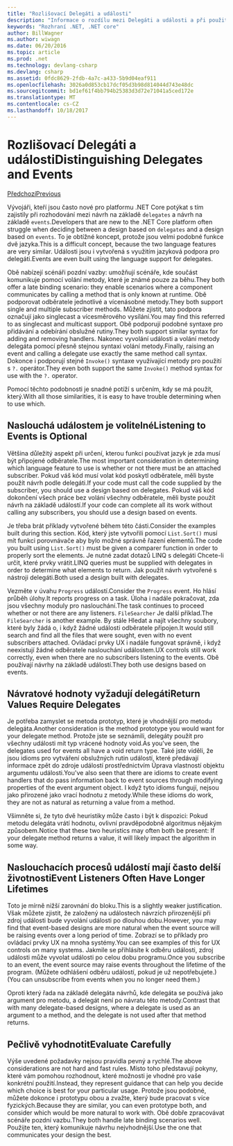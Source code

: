 ```yaml
---
title: "Rozlišovací Delegáti a události"
description: "Informace o rozdílu mezi Delegáti a události a při použití každé z těchto funkcí .NET Core."
keywords: "Rozhraní .NET, .NET core"
author: BillWagner
ms.author: wiwagn
ms.date: 06/20/2016
ms.topic: article
ms.prod: .net
ms.technology: devlang-csharp
ms.devlang: csharp
ms.assetid: 0fdc8629-2fdb-4a7c-a433-5b9d04eaf911
ms.openlocfilehash: 3026a0d853cb17dcf05d3b98d814044d743e48dc
ms.sourcegitcommit: bd1ef61f4bb794b25383d3d72e71041a5ced172e
ms.translationtype: MT
ms.contentlocale: cs-CZ
ms.lasthandoff: 10/18/2017
---
```

# <a name="distinguishing-delegates-and-events"></a><span data-ttu-id="55cc9-104">Rozlišovací Delegáti a události</span><span class="sxs-lookup"><span data-stu-id="55cc9-104">Distinguishing Delegates and Events</span></span>

[<span data-ttu-id="55cc9-105">Předchozí</span><span class="sxs-lookup"><span data-stu-id="55cc9-105">Previous</span></span>](modern-events.md)

<span data-ttu-id="55cc9-106">Vývojáři, kteří jsou často nové pro platformu .NET Core potýkat s tím zajistily při rozhodování mezi návrh na základě `delegates` a návrh na základě `events`.</span><span class="sxs-lookup"><span data-stu-id="55cc9-106">Developers that are new to the .NET Core platform often struggle when deciding between a design based on `delegates` and a design based on `events`.</span></span> <span data-ttu-id="55cc9-107">To je obtížné koncept, protože jsou velmi podobné funkce dvě jazyka.</span><span class="sxs-lookup"><span data-stu-id="55cc9-107">This is a difficult concept, because the two language features are very similar.</span></span> <span data-ttu-id="55cc9-108">Události jsou i vytvořená s využitím jazyková podpora pro delegáti.</span><span class="sxs-lookup"><span data-stu-id="55cc9-108">Events are even built using the language support for delegates.</span></span> 

<span data-ttu-id="55cc9-109">Obě nabízejí scénáři pozdní vazby: umožňují scénáře, kde součást komunikuje pomocí volání metody, které je známé pouze za běhu.</span><span class="sxs-lookup"><span data-stu-id="55cc9-109">They both offer a late binding scenario: they enable scenarios where a component communicates by calling a method that is only known at runtime.</span></span> <span data-ttu-id="55cc9-110">Obě podporovat odběratele jednotlivé a vícenásobné metody.</span><span class="sxs-lookup"><span data-stu-id="55cc9-110">They both support single and multiple subscriber methods.</span></span> <span data-ttu-id="55cc9-111">Můžete zjistit, tato podpora označují jako singlecast a vícesměrového vysílání.</span><span class="sxs-lookup"><span data-stu-id="55cc9-111">You may find this referred to as singlecast and multicast support.</span></span> <span data-ttu-id="55cc9-112">Obě podporují podobné syntaxe pro přidávání a odebírání obslužné rutiny.</span><span class="sxs-lookup"><span data-stu-id="55cc9-112">They both support similar syntax for adding and removing handlers.</span></span> <span data-ttu-id="55cc9-113">Nakonec vyvolání události a volání metody delegáta pomocí přesně stejnou syntaxi volání metody.</span><span class="sxs-lookup"><span data-stu-id="55cc9-113">Finally, raising an event and calling a delegate use exactly the same method call syntax.</span></span> <span data-ttu-id="55cc9-114">Dokonce i podporují stejné `Invoke()` syntaxe využívající metody pro použití s `?.` operátor.</span><span class="sxs-lookup"><span data-stu-id="55cc9-114">They even both support the same `Invoke()` method syntax for use with the `?.` operator.</span></span>

<span data-ttu-id="55cc9-115">Pomocí těchto podobnosti je snadné potíží s určením, kdy se má použít, který.</span><span class="sxs-lookup"><span data-stu-id="55cc9-115">With all those similarities, it is easy to have trouble determining when to use which.</span></span>

## <a name="listening-to-events-is-optional"></a><span data-ttu-id="55cc9-116">Naslouchá událostem je volitelné</span><span class="sxs-lookup"><span data-stu-id="55cc9-116">Listening to Events is Optional</span></span>

<span data-ttu-id="55cc9-117">Většina důležitý aspekt při určení, kterou funkci používat jazyk je zda musí být připojené odběratele.</span><span class="sxs-lookup"><span data-stu-id="55cc9-117">The most important consideration in determining which language feature to use is whether or not there must be an attached subscriber.</span></span> <span data-ttu-id="55cc9-118">Pokud váš kód musí volat kód poskytl odběratele, měli byste použít návrh podle delegáti.</span><span class="sxs-lookup"><span data-stu-id="55cc9-118">If your code must call the code supplied by the subscriber, you should use a design based on delegates.</span></span> <span data-ttu-id="55cc9-119">Pokud váš kód dokončení všech práce bez volání všechny odběratele, měli byste použít návrh na základě událostí.</span><span class="sxs-lookup"><span data-stu-id="55cc9-119">If your code can complete all its work without calling any subscribers, you should use a design based on events.</span></span> 

<span data-ttu-id="55cc9-120">Je třeba brát příklady vytvořené během této části.</span><span class="sxs-lookup"><span data-stu-id="55cc9-120">Consider the examples built during this section.</span></span> <span data-ttu-id="55cc9-121">Kód, který jste vytvořili pomocí `List.Sort()` musí mít funkci porovnávače aby bylo možné správně řazení elementů.</span><span class="sxs-lookup"><span data-stu-id="55cc9-121">The code you built using `List.Sort()` must be given a comparer function in order to properly sort the elements.</span></span> <span data-ttu-id="55cc9-122">Je nutné zadat dotazů LINQ s delegáti Chcete-li určit, které prvky vrátit.</span><span class="sxs-lookup"><span data-stu-id="55cc9-122">LINQ queries must be supplied with delegates in order to determine what elements to return.</span></span> <span data-ttu-id="55cc9-123">Jak použít návrh vytvořené s nástroji delegáti.</span><span class="sxs-lookup"><span data-stu-id="55cc9-123">Both used a design built with delegates.</span></span>

<span data-ttu-id="55cc9-124">Vezměte v úvahu `Progress` událostí.</span><span class="sxs-lookup"><span data-stu-id="55cc9-124">Consider the `Progress` event.</span></span> <span data-ttu-id="55cc9-125">Ho hlásí průběh úlohy.</span><span class="sxs-lookup"><span data-stu-id="55cc9-125">It reports progress on a task.</span></span>
<span data-ttu-id="55cc9-126">Úloha i nadále pokračovat, zda jsou všechny moduly pro naslouchání.</span><span class="sxs-lookup"><span data-stu-id="55cc9-126">The task continues to proceed whether or not there are any listeners.</span></span>
<span data-ttu-id="55cc9-127">`FileSearcher` Je další příklad.</span><span class="sxs-lookup"><span data-stu-id="55cc9-127">The `FileSearcher` is another example.</span></span> <span data-ttu-id="55cc9-128">By stále Hledat a najít všechny soubory, které byly žádá o, i když žádné události odběratele připojen.</span><span class="sxs-lookup"><span data-stu-id="55cc9-128">It would still search and find all the files that were sought, even with no event subscribers attached.</span></span>
<span data-ttu-id="55cc9-129">Ovládací prvky UX i nadále fungovat správně, i když neexistují žádné odběratele naslouchání událostem.</span><span class="sxs-lookup"><span data-stu-id="55cc9-129">UX controls still work correctly, even when there are no subscribers listening to the events.</span></span> <span data-ttu-id="55cc9-130">Obě používají návrhy na základě událostí.</span><span class="sxs-lookup"><span data-stu-id="55cc9-130">They both use designs based on events.</span></span>

## <a name="return-values-require-delegates"></a><span data-ttu-id="55cc9-131">Návratové hodnoty vyžadují delegáti</span><span class="sxs-lookup"><span data-stu-id="55cc9-131">Return Values Require Delegates</span></span>

<span data-ttu-id="55cc9-132">Je potřeba zamyslet se metoda prototyp, které je vhodnější pro metodu delegáta.</span><span class="sxs-lookup"><span data-stu-id="55cc9-132">Another consideration is the method prototype you would want for your delegate method.</span></span> <span data-ttu-id="55cc9-133">Protože jste se seznámili, delegáty použít pro všechny události mít typ vrácené hodnoty void.</span><span class="sxs-lookup"><span data-stu-id="55cc9-133">As you've seen, the delegates used for events all have a void return type.</span></span> <span data-ttu-id="55cc9-134">Také jste viděli, že jsou idioms pro vytváření obslužných rutin událostí, které předávají informace zpět do zdroje událostí prostřednictvím Úprava vlastností objektu argumentu události.</span><span class="sxs-lookup"><span data-stu-id="55cc9-134">You've also seen that there are idioms to create event handlers that do pass information back to event sources through modifying properties of the event argument object.</span></span> <span data-ttu-id="55cc9-135">I když tyto idioms fungují, nejsou jako přirozené jako vrací hodnotu z metody.</span><span class="sxs-lookup"><span data-stu-id="55cc9-135">While these idioms do work, they are not as natural as returning a value from a method.</span></span>

<span data-ttu-id="55cc9-136">Všimněte si, že tyto dvě heuristiky může často i být k dispozici: Pokud metodu delegáta vrátí hodnotu, ovlivní pravděpodobně algoritmus nějakým způsobem.</span><span class="sxs-lookup"><span data-stu-id="55cc9-136">Notice that these two heuristics may often both be present: If your delegate method returns a value, it will likely impact the algorithm in some way.</span></span>

## <a name="event-listeners-often-have-longer-lifetimes"></a><span data-ttu-id="55cc9-137">Naslouchacích procesů událostí mají často delší životnosti</span><span class="sxs-lookup"><span data-stu-id="55cc9-137">Event Listeners Often Have Longer Lifetimes</span></span> 

<span data-ttu-id="55cc9-138">Toto je mírně nižší zarovnání do bloku.</span><span class="sxs-lookup"><span data-stu-id="55cc9-138">This is a slightly weaker justification.</span></span> <span data-ttu-id="55cc9-139">Však můžete zjistit, že založený na událostech návrzích přirozenější při zdroj události bude vyvolání události po dlouhou dobu.</span><span class="sxs-lookup"><span data-stu-id="55cc9-139">However, you may find that event-based designs are more natural when the event source will be raising events over a long period of time.</span></span> <span data-ttu-id="55cc9-140">Zobrazí se to příklady pro ovládací prvky UX na mnoha systémy.</span><span class="sxs-lookup"><span data-stu-id="55cc9-140">You can see examples of this for UX controls on many systems.</span></span> <span data-ttu-id="55cc9-141">Jakmile se přihlásíte k odběru události, zdroj události může vyvolat události po celou dobu programu.</span><span class="sxs-lookup"><span data-stu-id="55cc9-141">Once you subscribe to an event, the event source may raise events throughout the lifetime of the program.</span></span>
<span data-ttu-id="55cc9-142">(Můžete odhlášení odběru událostí, pokud je už nepotřebujete.)</span><span class="sxs-lookup"><span data-stu-id="55cc9-142">(You can unsubscribe from events when you no longer need them.)</span></span>

<span data-ttu-id="55cc9-143">Oproti který řada na základě delegáta návrhů, kde delegáta se používá jako argument pro metodu, a delegát není po návratu této metody.</span><span class="sxs-lookup"><span data-stu-id="55cc9-143">Contrast that with many delegate-based designs, where a delegate is used as an argument to a method, and the delegate is not used after that method returns.</span></span>

## <a name="evaluate-carefully"></a><span data-ttu-id="55cc9-144">Pečlivě vyhodnotit</span><span class="sxs-lookup"><span data-stu-id="55cc9-144">Evaluate Carefully</span></span>

<span data-ttu-id="55cc9-145">Výše uvedené požadavky nejsou pravidla pevný a rychlé.</span><span class="sxs-lookup"><span data-stu-id="55cc9-145">The above considerations are not hard and fast rules.</span></span> <span data-ttu-id="55cc9-146">Místo toho představují pokyny, které vám pomohou rozhodnout, které možnosti je vhodné pro vaše konkrétní použití.</span><span class="sxs-lookup"><span data-stu-id="55cc9-146">Instead, they represent guidance that can help you decide which choice is best for your particular usage.</span></span> <span data-ttu-id="55cc9-147">Protože jsou podobné, můžete dokonce i prototypu obou a zvažte, který bude pracovat s více fyzických.</span><span class="sxs-lookup"><span data-stu-id="55cc9-147">Because they are similar, you can even prototype both, and consider which would be more natural to work with.</span></span> <span data-ttu-id="55cc9-148">Obě dobře zpracovávat scénáře pozdní vazbu.</span><span class="sxs-lookup"><span data-stu-id="55cc9-148">They both handle late binding scenarios well.</span></span> <span data-ttu-id="55cc9-149">Použijte ten, který komunikuje návrhu nejvhodnější.</span><span class="sxs-lookup"><span data-stu-id="55cc9-149">Use the one that communicates your design the best.</span></span>
